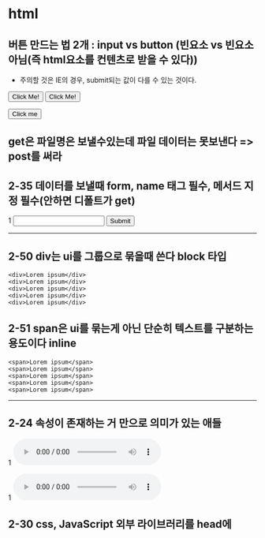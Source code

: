# html

<!-- 바깥쪽 여백 margin 안쪽 여백 padding-->

<!-- id : id태그를 꼭 찝어서 스타일을 제어할수잇다(head에서) -->


## 버튼 만드는 법 2개 : input vs button (빈요소 vs 빈요소아님(즉 html요소를 컨텐츠로 받을 수 있다))
- 주의할 것은 IE의 경우, submit되는 값이 다를 수 있는 것이다.

<!DOCTYPE html>
<html>
  <body>
    <button type="button" onclick="alert('Hello World!')">Click Me!</button>

  <input type="button" value="Click Me!" onclick="alert('Hello world!')">
<!-- 문자열은 value로 어찌저찌 넣을 수 있다-->
  </body>
</html>


<!-- 버튼 타입이 없어도 디폴트가 submit이다 그래서 [form안에 있기만하면] 제출 된다?-->
<button type="submit" name="myButton" value="foo">Click me</button>


<!-- 멀티 선택에서 같은 name으로 여러개 넘어올때 어떻게 처리? 나중에 배움-->



## get은 파일명은 보낼수있는데 파일 데이터는 못보낸다 => post를 써라
## 2-35 데이터를 보낼때 form, name 태그 필수, 메서드 지정 필수(안하면 디폴트가 get)
 <form>
    <!-- name : 데이터를 보낼 때 사용할 이름(key) (데이터는 key-value 형식으로 보내진다) -->
    <!-- name을 빼면 아무리 입력해도 서버에 안보내진다 -->
  1      <input type="text"/>
        <input type="submit" />
    </form>


- - - - - - - - - -


## 2-50 div는 ui를 그룹으로 묶을때 쓴다 block 타입

    <div>Lorem ipsum</div>
    <div>Lorem ipsum</div>
    <div>Lorem ipsum</div>
    <div>Lorem ipsum</div>
    <div>Lorem ipsum</div>

## 2-51 span은 ui를 묶는게 아닌 단순히 텍스트를 구분하는 용도이다 inline

    <span>Lorem ipsum</span>
    <span>Lorem ipsum</span>
    <span>Lorem ipsum</span>
    <span>Lorem ipsum</span>
    <span>Lorem ipsum</span>


- - - - - - - - - - - - -


## 2-24 속성이 존재하는 거 만으로 의미가 있는 애들

<!-- 속성이 존재하는것만으로 의미가 있는 애들이 있음 => false로 해도 나옴(속성값이 있든말든 상관없음)-->
1   <audio src="Kalimba.mp3" controls="false"></audio>
<!-- ""치고 ctrl+space 했을때 속성명이 나오면 존재하는거만으로 의미가 있는 애들임-->
1   <audio src="Kalimba.mp3" controls = "controls"></audio>


## 2-30 css, JavaScript 외부 라이브러리를 head에

<!-- 비디오 외부 라이브러리 -->

<!-- 비디오 css 라이브러리, 링크는 빈요소-->
<link href="http://vjs.zencdn.net/4.9/video-js.css" rel="stylesheet">
<!-- 비디오 자바스크립트 라이브러리, 스크립트 태그는 빈요소아님 -->
<script src="http://vjs.zencdn.net/4.9/video.js"></script>

